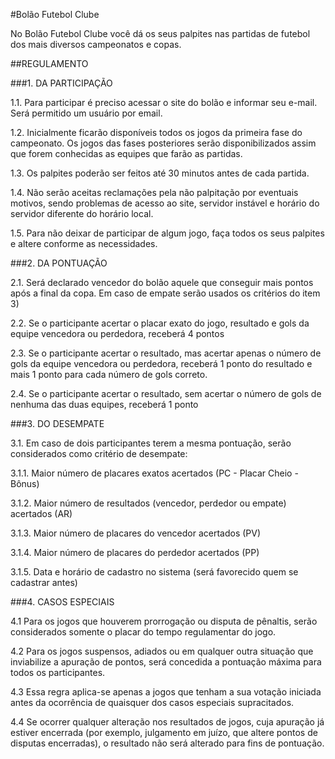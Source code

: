 ﻿#Bolão Futebol Clube

No Bolão Futebol Clube você dá os seus palpites nas partidas de futebol  dos mais diversos campeonatos e copas.

##REGULAMENTO
 
###1. DA PARTICIPAÇÃO

1.1. Para participar é preciso acessar o site do bolão e informar seu e-mail. Será permitido um usuário por email.

1.2. Inicialmente ficarão disponíveis todos os jogos da primeira fase do campeonato. Os jogos das fases posteriores serão disponibilizados assim que forem conhecidas as equipes que farão as partidas.

1.3. Os palpites poderão ser feitos até 30 minutos antes de cada partida.

1.4. Não serão aceitas reclamações pela não palpitação por eventuais motivos, sendo problemas de acesso ao site, servidor instável e horário do servidor diferente do horário local.

1.5. Para não deixar de participar de algum jogo, faça todos os seus palpites e altere conforme as necessidades.

###2. DA PONTUAÇÃO

2.1. Será declarado vencedor do bolão aquele que conseguir mais pontos após a final da copa. Em caso de empate serão usados os critérios do item 3)

2.2. Se o participante acertar o placar exato do jogo, resultado e gols da equipe vencedora ou perdedora, receberá 4 pontos

2.3. Se o participante acertar o resultado, mas acertar apenas o número de gols da equipe vencedora ou perdedora, receberá 1 ponto do resultado e mais 1 ponto para cada número de gols correto.

2.4. Se o participante acertar o resultado, sem acertar o número de gols de nenhuma das duas equipes, receberá 1 ponto

###3. DO DESEMPATE

3.1. Em caso de dois participantes terem a mesma pontuação, serão considerados como critério de desempate:

3.1.1. Maior número de placares exatos acertados (PC - Placar Cheio - Bônus)

3.1.2. Maior número de resultados (vencedor, perdedor ou empate) acertados (AR)

3.1.3. Maior número de placares do vencedor acertados (PV)

3.1.4. Maior número de placares do perdedor acertados (PP)

3.1.5. Data e horário de cadastro no sistema (será favorecido quem se cadastrar antes)

###4. CASOS ESPECIAIS

4.1 Para os jogos que houverem prorrogação ou disputa de pênaltis, serão considerados somente o placar do tempo regulamentar do jogo.

4.2 Para os jogos suspensos, adiados ou em qualquer outra situação que inviabilize a apuração de pontos, será concedida a pontuação máxima para todos os participantes.

4.3 Essa regra aplica-se apenas a jogos que tenham a sua votação iniciada antes da ocorrência de quaisquer dos casos especiais supracitados.

4.4 Se ocorrer qualquer alteração nos resultados de jogos, cuja apuração já estiver encerrada (por exemplo, julgamento em juízo, que altere pontos de disputas encerradas), o resultado não será alterado para fins de pontuação.
